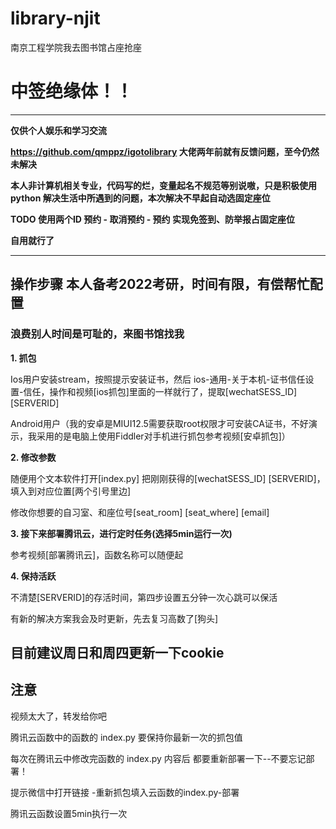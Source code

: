 # library-njit
南京工程学院我去图书馆占座抢座
# **中签绝缘体！！**
---
**仅供个人娱乐和学习交流**

**https://github.com/qmppz/igotolibrary 大佬两年前就有反馈问题，至今仍然未解决**

**本人非计算机相关专业，代码写的烂，变量起名不规范等别说嗷，只是积极使用python 解决生活中所遇到的问题，本次解决不早起自动选固定座位**

**TODO  使用两个ID 预约 - 取消预约 - 预约 实现免签到、防举报占固定座位**

**自用就行了**

---
## 操作步骤 本人备考2022考研，时间有限，有偿帮忙配置
### 浪费别人时间是可耻的，来图书馆找我
**1. 抓包**

Ios用户安装stream，按照提示安装证书，然后 ios-通用-关于本机-证书信任设置-信任，操作和视频[ios抓包]里面的一样就行了，提取[wechatSESS\_ID] [SERVERID]

Android用户（我的安卓是MIUI12.5需要获取root权限才可安装CA证书，不好演示，我采用的是电脑上使用Fiddler对手机进行抓包参考视频[安卓抓包]）

**2. 修改参数**

随便用个文本软件打开[index.py] 把刚刚获得的[wechatSESS\_ID] [SERVERID]，填入到对应位置[两个引号里边]  

修改你想要的自习室、和座位号[seat_room] [seat_where] [email]  


**3. 接下来部署腾讯云，进行定时任务(选择5min运行一次)**

参考视频[部署腾讯云]，函数名称可以随便起

**4. 保持活跃**

不清楚[SERVERID]的存活时间，第四步设置五分钟一次心跳可以保活

有新的解决方案我会及时更新，先去复习高数了[狗头]  

目前建议周日和周四更新一下cookie  
---
## 注意

视频太大了，转发给你吧

腾讯云函数中的函数的 index.py 要保持你最新一次的抓包值 

每次在腾讯云中修改完函数的 index.py 内容后 都要重新部署一下--不要忘记部署！

提示微信中打开链接  -重新抓包填入云函数的index.py-部署

腾讯云函数设置5min执行一次

